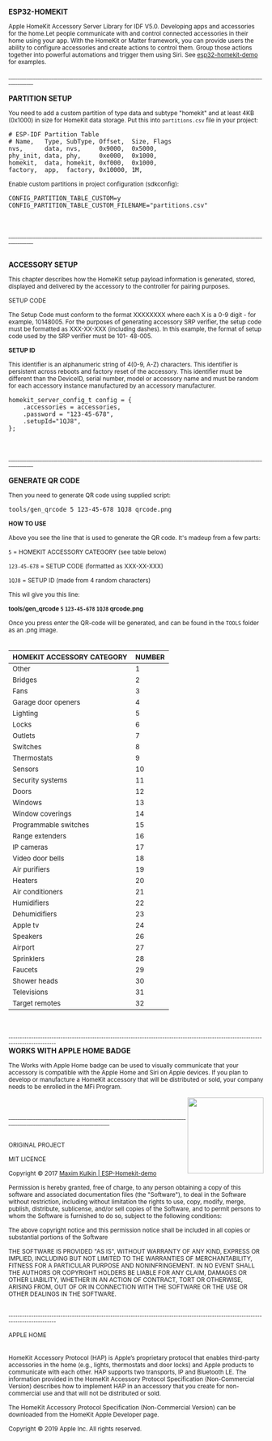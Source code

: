 <b>ESP32-HOMEKIT</b>

<sup>Apple HomeKit Accessory Server Library for IDF V5.0. Developing apps and accessories for the home.Let people communicate with and control connected accessories in their home using your app. With the HomeKit or Matter framework, you can provide users the ability to configure accessories and create actions to control them. Group those actions together into powerful automations and trigger them using Siri. See [esp32-homekit-demo](https://github.com/AchimPieters/esp32-homekit-demo) for examples.</sup> 
<br>
<br>
<sub><sup>____________________________________________________________________________________________________________________________</sup></sub>
<br>
<br>
<b>PARTITION SETUP</b>

<sup>You need to add a custom partition of type data and subtype "homekit" and at least 4KB (0x1000) in size for HomeKit data storage. Put this into `partitions.csv` file in your project:</sup> 

```
# ESP-IDF Partition Table
# Name,   Type, SubType, Offset,  Size, Flags
nvs,      data, nvs,     0x9000,  0x5000,
phy_init, data, phy,     0xe000,  0x1000,
homekit,  data, homekit, 0xf000,  0x1000,
factory,  app,  factory, 0x10000, 1M,
```

<sup>Enable custom partitions in project configuration (sdkconfig):</sup> 

```
CONFIG_PARTITION_TABLE_CUSTOM=y
CONFIG_PARTITION_TABLE_CUSTOM_FILENAME="partitions.csv"
```
<br>
<br>
<sub><sup>____________________________________________________________________________________________________________________________</sup></sub>
<br>
<br>

<b>ACCESSORY SETUP</b>

<sup>This chapter describes how the HomeKit setup payload information is generated, stored, displayed and delivered by
the accessory to the controller for pairing purposes.</sup> 

<sup>SETUP CODE</sup>

<sup>The Setup Code must conform to the format XXXXXXXX where each X is a 0-9 digit - for example, 10148005. For the purposes of generating accessory SRP verifier, the setup code must be formatted as XXX-XX-XXX (including dashes). In this example, the format of setup code used by the SRP verifier must be 101-
48-005.</sup> 

<sup><b>SETUP ID</b></sup> 

<sup>This identifier is an alphanumeric string of 4(0-9, A-Z) characters. This identifier is persistent across reboots and factory reset of the accessory. This identifier must be different than the DeviceID, serial number, model or accessory name and must be random for each accessory instance manufactured by an accessory manufacturer.</sup> 

```
homekit_server_config_t config = {
    .accessories = accessories,
    .password = "123-45-678",
    .setupId="1QJ8",
};
```

<br>
<br>
<sub><sup>____________________________________________________________________________________________________________________________</sup></sub>
<br>
<br>
<b>GENERATE QR CODE</b>

<sup>Then you need to generate QR code using supplied script:</sup>

```
tools/gen_qrcode 5 123-45-678 1QJ8 qrcode.png
```

<sup><b>HOW TO USE</b></sup>

<sup>Above you see the line that is used to generate the QR code. It's madeup from a few parts:</sup>

<sup>`5` = HOMEKIT ACCESSORY CATEGORY (see table below)</sup>

<sup>`123-45-678` = SETUP CODE (formatted as XXX-XX-XXX)</sup>

<sup>`1QJ8` = SETUP ID (made from 4 random characters)</sup>

<sup>This wil give you this line:</sup>

<sup><b>tools/gen_qrcode `5` `123-45-678` `1QJ8` qrcode.png</b></sup>

<sup>Once you press enter the QR-code will be generated, and can be found in the `TOOLS` folder as an .png image.</sup>
<br>
<br>

| <sup><b>HOMEKIT ACCESSORY CATEGORY</b></sup> | <sup><b>NUMBER</b></sup> |
|----------------------------|--------|
| <sup>Other</sup>                      | <sup>1</sup>      |
| <sup>Bridges</sup>                    | <sup>2</sup>      |
| <sup>Fans</sup>                       | <sup>3</sup>      |
| <sup>Garage door openers</sup>        | <sup>4</sup>      |
| <sup>Lighting</sup>                   | <sup>5</sup>      |
| <sup>Locks</sup>                      | <sup>6</sup>      |
| <sup>Outlets</sup>                    | <sup>7</sup>      |
| <sup>Switches</sup>                   | <sup>8</sup>      |
| <sup>Thermostats</sup>                | <sup>9</sup>      |
| <sup>Sensors</sup>                    | <sup>10</sup>     |
| <sup>Security systems</sup>           | <sup>11</sup>     |
| <sup>Doors</sup>                      | <sup>12</sup>     |
| <sup>Windows</sup>                    | <sup>13</sup>     |
| <sup>Window coverings</sup>           | <sup>14</sup>     |
| <sup>Programmable switches</sup>      | <sup>15</sup>     |
| <sup>Range extenders</sup>            | <sup>16</sup>     |
| <sup>IP cameras</sup>                 | <sup>17</sup>     |
| <sup>Video door bells</sup>           | <sup>18</sup>     |
| <sup>Air purifiers</sup>              | <sup>19</sup>     |
| <sup>Heaters</sup>                    | <sup>20</sup>     |
| <sup>Air conditioners</sup>           | <sup>21</sup>     |
| <sup>Humidifiers</sup>                | <sup>22</sup>     |
| <sup>Dehumidifiers</sup>              | <sup>23</sup>     |
| <sup>Apple tv</sup>                   | <sup>24</sup>     |
| <sup>Speakers</sup>                   | <sup>26</sup>     |
| <sup>Airport</sup>                    | <sup>27</sup>     |
| <sup>Sprinklers</sup>                 | <sup>28</sup>     |
| <sup>Faucets</sup>                    | <sup>29</sup>     |
| <sup>Shower heads</sup>               | <sup>30</sup>     |
| <sup>Televisions</sup>                | <sup>31</sup>     |
| <sup>Target remotes</sup>             | <sup>32</sup>     |
<br>
<br>
<sub><sup>-------------------------------------------------------------------------------------------------------------------------------------</sup></sub>
<br>
<b>WORKS WITH APPLE HOME BADGE</b>

<sup>The Works with Apple Home badge can be used to visually communicate that your accessory is compatible with the Apple Home and Siri on Apple devices. If you plan to develop or manufacture a HomeKit accessory that will be distributed or sold, your company needs to be enrolled in the MFi Program.</sup> 

<img  style="float: right;" src="https://github.com/AchimPieters/ESP32-SmartPlug/blob/main/images/works-with-apple-home.svg" width="150">

<br>
<br>
<sub><sup>____________________________________________________________________________________________________________________________</sup></sub>
<br>
<br>

<sub>ORIGINAL PROJECT</sub>

<sub>MIT LICENCE</sub>

<sub>Copyright © 2017 [Maxim Kulkin | ESP-Homekit-demo](https://github.com/maximkulkin/esp-homekit-demo)</sub>

<sub>Permission is hereby granted, free of charge, to any person obtaining a copy of this software and associated documentation files (the "Software"), to deal in the Software without restriction, including without limitation the rights to use, copy, modify, merge, publish, distribute, sublicense, and/or sell copies of the Software, and to permit persons to whom the Software is furnished to do so, subject to the following conditions:</sub>

<sub>The above copyright notice and this permission notice shall be included in all copies or substantial portions of the Software</sup></sub>

<sub>THE SOFTWARE IS PROVIDED "AS IS", WITHOUT WARRANTY OF ANY KIND, EXPRESS OR IMPLIED, INCLUDING BUT NOT LIMITED TO THE WARRANTIES OF MERCHANTABILITY, FITNESS FOR A PARTICULAR PURPOSE AND NONINFRINGEMENT. IN NO EVENT SHALL THE AUTHORS OR COPYRIGHT HOLDERS BE LIABLE FOR ANY CLAIM, DAMAGES OR OTHER LIABILITY, WHETHER IN AN ACTION OF CONTRACT, TORT OR OTHERWISE, ARISING FROM, OUT OF OR IN CONNECTION WITH THE SOFTWARE OR THE USE OR OTHER DEALINGS IN THE SOFTWARE.</sub>

<br>
<sub><sup>-------------------------------------------------------------------------------------------------------------------------------------</sup></sub>
<br>

<sub>APPLE HOME</sub>

<img  style="float: right;" src="https://github.com/AchimPieters/ESP32-SmartPlug/blob/main/images/apple_logo.png" width="10"><br> <sub>HomeKit Accessory Protocol (HAP) is Apple’s proprietary protocol that enables third-party accessories in the home (e.g., lights, thermostats and door locks) and Apple products to communicate with each other. HAP supports two transports, IP and Bluetooth LE. The information provided in the HomeKit Accessory Protocol Specification (Non-Commercial Version) describes how to implement HAP in an accessory that you create for non-commercial use and that will not be distributed or sold.</sub>

<sub>The HomeKit Accessory Protocol Specification (Non-Commercial Version) can be downloaded from the HomeKit Apple Developer page.</sub>

<sub>Copyright © 2019 Apple Inc. All rights reserved.</sub>


